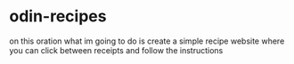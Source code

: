 # odin-recipes
on this oration what im going to do is create a simple recipe website where you can click between receipts and follow the instructions 
